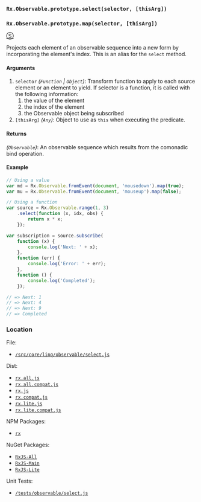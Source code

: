 ### `Rx.Observable.prototype.select(selector, [thisArg])`
### `Rx.Observable.prototype.map(selector, [thisArg])`
[&#x24C8;](https://github.com/Reactive-Extensions/RxJS/blob/master/src/core/linq/observable/select.js "View in source")

Projects each element of an observable sequence into a new form by incorporating the element's index.  This is an alias for the `select` method.

#### Arguments
1. `selector` *(`Function` | `Object`)*:  Transform function to apply to each source element or an element to yield.  If selector is a function, it is called with the following information:
    1. the value of the element
    2. the index of the element
    3. the Observable object being subscribed
2. `[thisArg]` *(`Any`)*: Object to use as `this` when executing the predicate.

#### Returns
*(`Observable`)*: An observable sequence which results from the comonadic bind operation.

#### Example
```js
// Using a value
var md = Rx.Observable.fromEvent(document, 'mousedown').map(true);
var mu = Rx.Observable.fromEvent(document, 'mouseup').map(false);

// Using a function
var source = Rx.Observable.range(1, 3)
    .select(function (x, idx, obs) {
        return x * x;
    });

var subscription = source.subscribe(
    function (x) {
        console.log('Next: ' + x);
    },
    function (err) {
        console.log('Error: ' + err);
    },
    function () {
        console.log('Completed');
    });

// => Next: 1
// => Next: 4
// => Next: 9
// => Completed
```

### Location

File:
- [`/src/core/linq/observable/select.js`](https://github.com/Reactive-Extensions/RxJS/blob/master/src/core/linq/observable/select.js)

Dist:
- [`rx.all.js`](https://github.com/Reactive-Extensions/RxJS/blob/master/dist/rx.all.js)
- [`rx.all.compat.js`](https://github.com/Reactive-Extensions/RxJS/blob/master/dist/rx.all.compat.js)
- [`rx.js`](https://github.com/Reactive-Extensions/RxJS/blob/master/dist/rx.js)
- [`rx.compat.js`](https://github.com/Reactive-Extensions/RxJS/blob/master/dist/rx.compat.js)
- [`rx.lite.js`](https://github.com/Reactive-Extensions/RxJS/blob/master/rx.lite.js)
- [`rx.lite.compat.js`](https://github.com/Reactive-Extensions/RxJS/blob/master/rx.lite.compat.js)

NPM Packages:
- [`rx`](https://www.npmjs.org/package/rx)

NuGet Packages:
- [`RxJS-All`](http://www.nuget.org/packages/RxJS-All/)
- [`RxJS-Main`](http://www.nuget.org/packages/RxJS-Main/)
- [`RxJS-Lite`](http://www.nuget.org/packages/RxJS-Lite/)

Unit Tests:
- [`/tests/observable/select.js`](https://github.com/Reactive-Extensions/RxJS/blob/master/tests/observable/select.js)
